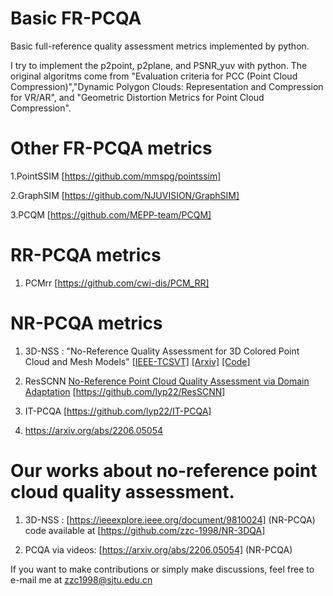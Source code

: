 # Basic FR-PCQA
Basic full-reference quality assessment metrics implemented by python.

I try to implement the p2point, p2plane, and PSNR_yuv with python.
The original algoritms come from "Evaluation criteria for PCC (Point Cloud Compression)","Dynamic Polygon Clouds: Representation and Compression for VR/AR", and "Geometric Distortion Metrics for Point Cloud Compression".

# Other FR-PCQA metrics

1.PointSSIM [https://github.com/mmspg/pointssim]

2.GraphSIM [https://github.com/NJUVISION/GraphSIM]

3.PCQM [https://github.com/MEPP-team/PCQM]

# RR-PCQA metrics

1. PCMrr [https://github.com/cwi-dis/PCM_RR]

# NR-PCQA metrics

1. 3D-NSS : "No-Reference Quality Assessment for 3D Colored Point Cloud and Mesh Models" [[IEEE-TCSVT]](https://ieeexplore.ieee.org/document/9810024) [[Arxiv]]() [[Code]](https://github.com/zzc-1998/NR-3DQA)

2. ResSCNN [No-Reference Point Cloud Quality Assessment via Domain Adaptation]() [https://github.com/lyp22/ResSCNN]

3. IT-PCQA [https://github.com/lyp22/IT-PCQA]

4. https://arxiv.org/abs/2206.05054

# Our works about no-reference point cloud quality assessment.

1. 3D-NSS : [https://ieeexplore.ieee.org/document/9810024] (NR-PCQA) code available at [https://github.com/zzc-1998/NR-3DQA]

2. PCQA via videos: [https://arxiv.org/abs/2206.05054] (NR-PCQA)

If you want to make contributions or simply make discussions, feel free to e-mail me at zzc1998@sjtu.edu.cn
